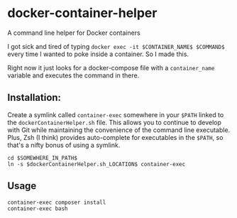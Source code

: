 # docker-container-helper
A command line helper for Docker containers

I got sick and tired of typing `docker exec -it $CONTAINER_NAME$ $COMMAND$` every time I wanted to poke inside a container. So I made this.

Right now it just looks for a docker-compose file with a `container_name` variable and executes the command in there.

## Installation:

Create a symlink called `container-exec` somewhere in your `$PATH` linked to the `dockerContainerHelper.sh` file. This allows you to continue to develop with Git while maintaining the convenience of the command line executable. Plus, Zsh (I think) provides auto-complete for executables in the `$PATH`, so that's a nifty bonus of using a symlink.

```
cd $SOMEWHERE_IN_PATH$
ln -s $dockerContainerHelper.sh_LOCATION$ container-exec
```

## Usage

```
container-exec composer install
container-exec bash
```
